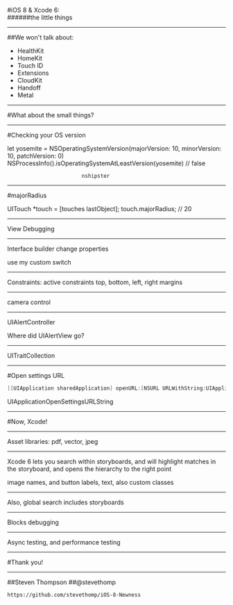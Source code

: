 #iOS 8 & Xcode 6:  
######the little things

---

##We won't talk about: 

- HealthKit
- HomeKit
- Touch ID
- Extensions
- CloudKit
- Handoff
- Metal

---

#What about the small things?


---
#Checking your OS version

let yosemite = NSOperatingSystemVersion(majorVersion: 10, minorVersion: 10, patchVersion: 0)
NSProcessInfo().isOperatingSystemAtLeastVersion(yosemite) // false

							nshipster

---
#majorRadius

UITouch *touch = [touches lastObject];
touch.majorRadius; // 20

---

View Debugging

---

Interface builder change properties

use my custom switch

---

Constraints:
active constraints
top, bottom, left, right margins

---

camera control

---

UIAlertController

Where did UIAlertView go?

---

UITraitCollection

---

#Open settings URL
```objectivec
[[UIApplication sharedApplication] openURL:[NSURL URLWithString:UIApplicationOpenSettingsURLString]];
```

UIApplicationOpenSettingsURLString

---

#Now, Xcode!

---

Asset libraries: pdf, vector, jpeg

---
Xcode 6 lets you search within storyboards, and will highlight matches in the storyboard, and opens the hierarchy to the right point

image names, and button labels, text, also custom classes

---

Also, global search includes storyboards

---

Blocks debugging

---

Async testing, and performance testing

---

#Thank you!

---

##Steven Thompson
##@stevethomp

	https://github.com/stevethomp/iOS-8-Newness